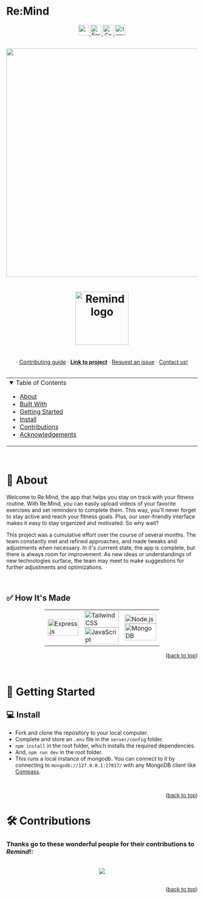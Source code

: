 # Re:Mind 

<div align="center">
<a href="https://deploy.cyclic.sh/GH_LOGIN/GH_REPO">
    <img height="28px" src="https://deploy.cyclic.sh/button.svg" />
</a>
<a href="https://github.com/April-Yuen/Remind/network/members">
  <img height="28px" src="https://img.shields.io/github/forks/April-Yuen/Remind?color=6ca4cc" alt="Forks"/>
</a>
<a href="https://github.com/April-Yuen/Remind/contributors">
  <img height="28px" src="https://img.shields.io/github/contributors/April-Yuen/Remind?color=88bc10&logo=github&logoColor=white" alt="Contributors"/>
</a>
<a href="https://github.com/April-Yuen/Remind/issues">
  <img height="28px" src="https://img.shields.io/github/issues/April-Yuen/Remind" alt="Issues"/>
</a>
</div>

<br>

 <p align="center" ><img src="https://github.com/leroialfonse/Remind/blob/BrandonCurrent/Untitled%20video.gif" width="600"  /> </p> 

<h1 align="center">
  <a href="https://Remind.cyclic.app/">
    <img src="https://github.com/leroialfonse/Remind/blob/main/Remind.jpg" alt="Remind logo" width="140">
  </a>
</h1>

<div align="center">

  <br/>
  ·
  <a href="https://github.com/April-Yuen/Remind/blob/development/.github/CONTRIBUTING.md">Contributing guide</a>
  ·
  <a href="https://remind.cyclic.app/"><strong>Link to project</strong></a>
  ·
  <a href="https://github.com/April-Yuen/Remind/issues">Request an issue</a>
  ·
  <a href="https://discord.com/channels/735923219315425401/1038482732633825442">Contact us!</a>
</div>

<br/>

<div align="center" id="top">
<table>
  <tr>
    <td valign="top" style="width:30%">
    <details open="open">
  <summary>Table of Contents</summary>

  - [About](#-about)
  - [Built With](#-built-with)
  - [Getting Started](#-getting-started)
  - [Install](#-install)
  - [Contributions](#%EF%B8%8F-contributions)
  - [Acknowledgements](#-acknowledgements)

  </details>

</table>
</div>

<br/>

# 📢 About

Welcome to Re:Mind, the app that helps you stay on track with your fitness routine. With Re:Mind, you can easily upload videos of your favorite exercises and set reminders to complete them. This way, you'll never forget to stay active and reach your fitness goals. Plus, our user-friendly interface makes it easy to stay organized and motivated. So why wait?

This project was a cumulative effort over the course of several months. The team constantly met and refined approaches, and made tweaks and adjustments when necessary. In it's currrent state, the app is complete, but there is always room for improvement. As new ideas or understandings of new technologies surface, the team may meet to make suggestions for further adjustments and optimizations.

<br/>

## ✅ How It's Made

<div style="width:60%;margin:0 auto;" align="center">
  <table>
    <tr>
      <td valign="center">
      <img width="100%" title="Express" src="https://img.shields.io/badge/Express.js-404D59?style=for-the-badge" alt="Express.js"/>
      </td>
      <td valign="center">
       <img width="100%" title="Tailwind CSS" src="https://img.shields.io/badge/Tailwind_CSS-38B2AC?style=for-the-badge&logo=tailwind-css&logoColor=white" alt="Tailwind CSS"/>
       <img width="100%" title="JavaScript" src="https://img.shields.io/badge/JavaScript-F7DF1E?style=for-the-badge&logo=JavaScript&logoColor=white" alt="JavaScript"/>
      </td>
      <td valign="center">
       <img width="100%" title="Node.js" src="https://img.shields.io/badge/Node.js-90c53f?style=for-the-badge&logo=node.js&logoColor=white" alt="Node.js"/>
       <img width="100%" title="MongoDB" src="https://img.shields.io/badge/MongoDB-4EA94B?style=for-the-badge&logo=mongodb&logoColor=white" alt="MongoDB"/>
      </td>
    </tr>
  </table>
</div>

<p align="right">(<a href="#top">back to top</a>)</p>

<br>

# 🚀 Getting Started
## 💻 Install

- Fork and clone the repository to your local computer.
- Complete and store an `.env` file in the `server/config` folder.
- `npm install` in the root folder, which installs the required dependencies.
- And, `npm run dev` in the root folder. 
- This runs a local instance of mongodb. You can connect to it by connecting to `mongodb://127.0.0.1:27017/` with any MongoDB client like [Compass](https://www.mongodb.com/products/compass).

<br>

<p align="right">(<a href="#top">back to top</a>)</p>


<!-- <div align='center'>
  <img src="docs/images/divider.png">
</div> -->

# 🛠️ Contributions
 ### Thanks go to these wonderful people for their contributions to <em>Remind</em>!:

 <br>

<div align="center"
  <a href="https://github.com/April-Yuen/Remind/graphs/contributors">
    <img src="https://contrib.rocks/image?repo=April-Yuen/Remind&max=100"/>
  </a> 
</div>

<br>

<p align="right">(<a href="#top">back to top</a>)</p>


